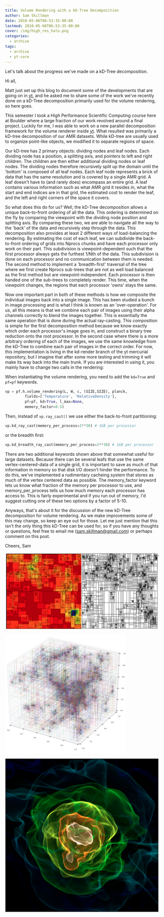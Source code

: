 ```yaml
---
title: Volume Rendering with a kD-Tree Decomposition
author: Sam Skillman
date: 2010-05-06T06:53:35-00:00
lastmod: 2010-05-06T06:53:35-00:00
cover: /img/high_res_halo.png
categories:
  - archive
tags:
  - archive
  - yt-core
---
```


Let's talk about the progress we've made on a kD-Tree decomposition.

<!--more-->

Hi all,

Matt just set up this blog to document some of the developments that are
going on in [yt](http://yt.enzotools.org), and he asked me to share some
of the work we've recently done on a kD-Tree decomposition primarily
used for the volume rendering, so here goes.

This semester I took a High Performance Scientific Computing course here
at Boulder where a large fraction of our work revolved around a final
project. Luckily for me, I was able to work on a new parallel
decomposition framework for the volume renderer inside
[yt](http://yt.enzotools.org). What resulted was primarily a kD-tree
decomposition of our AMR datasets. While kD-tree are usually used to
organize point-like objects, we modified it to separate regions of
space.

Our kD-tree has 2 primary objects: dividing nodes and leaf nodes. Each
dividing node has a position, a splitting axis, and pointers to left and
right children. The children are then either additional dividing nodes
or leaf nodes. The dividing nodes therefore recursively split up the
domain until the 'bottom' is composed of all leaf nodes. Each leaf node
represents a brick of data that has the same resolution and is covered
by a single AMR grid. A leaf doesn't have to (and rarely does) encompass
an entire grid. A leaf contains various information such as what AMR
grid it resides in, what the start and end indices are in that grid, the
estimated cost to render the leaf, and the left and right corners of the
space it covers.

So what does this do for us? Well, the kD-Tree decomposition allows a
unique back-to-front ordering of all the data. This ordering is
determined on the fly by comparing the viewpoint with the dividing node
position and splitting axis. By comparing these two, we are able to
navigate all the way to the 'back' of the data and recursively step
through the data. This decomposition also provides at least 2 different
ways of load-balancing the rendering. By estimating the cost of each
leaf, we can subdivide the back-to-front ordering of grids into Nprocs
chunks and have each processor only work on their part. This subdivision
is viewpoint-dependent such that the first processor always gets the
furthest 1/Nth of the data. This subdivision is done on each processor
and no communication between them is needed. The second method to
implement a 'breadth-first' traversal of the tree where we first create
Nprocs sub-trees that are not as well load balanced as the first method
but are viewpoint-independent. Each processor is then handed one of the
sub-trees to completely render. This time, when the viewpoint changes,
the regions that each processor 'owns' stays the same.

Now one important part in both of these methods is how we composite the
individual images back into a single image. This has been studied a
bunch in image processing and is what I think is known as an
'over-operation'. For us, all this means is that we combine each pair of
images using their alpha channels correctly to blend the images
together. This is essentially the same operation that is done during the
actual ray-casting. This composition is simple for the first
decomposition method because we know exactly which order each
processor's image goes in, and construct a binary tree reduction onto
the root processor. In the second case where there is a more arbitrary
ordering of each of the images, we use the same knowledge from the
kD-Tree to combine each pair of images in the correct order. For now,
this implementation is living in the kd-render branch of the yt
mercurial repository, but I imagine that after some more testing and
trimming it will make its way back into the main trunk. If you are
interested in using it, you mainly have to change two calls in the
rendering:

When instantiating the volume rendering, you need to add the `kd=True`
and `pf=pf` keywords.

``` python
vp = pf.h.volume_rendering(L, W, c, (SIZE,SIZE), planck,
         fields=['Temperature', 'RelativeDensity'],
         pf=pf, kd=True, l_max=None,
         memory_factor=0.5)
```

Then, instead of `vp.ray_cast()` we use either the back-to-front
partitioning:

``` python
vp.kd_ray_cast(memory_per_process=2**30) # 1GB per processor
```

or the breadth first:

``` python
vp.kd_breadth_ray_cast(memory_per_process=2**30) # 1GB per processor
```

There are two additional keywords shown above that somewhat useful for
large datasets. Because there can be several leafs that use the same
vertex-centered-data of a single grid, it is important to save as much
of that information in memory so that disk I/O doesn't hinder the
performance. To do this, we've implemented a rudimentary cacheing system
that stores as much of the vertex centered data as possible. The
memory\_factor keyword lets us know what fraction of the memory per
processor to use, and memory\_per\_process tells us how much memory each
processor has access to. This is fairly experimental and if you run out
of memory, I'd suggest cutting one of these two options by a factor of
5-10.

Anyways, that's about it for the discussion of the new kD-Tree
decomposition for volume rendering. As we make improvements some of this
may change, so keep an eye out for those. Let me just mention that this
isn't the only thing this kD-Tree can be used for, so if you have any
thoughts or questions, feel free to email me (<sam.skillman@gmail.com>)
or perhaps comment on this post.

Cheers, Sam

![image](/img/AMR-kdTree.png)

![image](/img/3D_kD_Tree.png)

![image](/img/high_res_halo.png)
